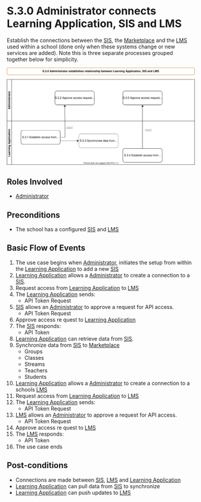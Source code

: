 # S.3.0 Administrator connects Learning Application, SIS and LMS

Establish the connections between the [SIS](../services/school-information-system.md), the [Marketplace](../services/marketplace.md) and the [LMS](../services/learning-management-system.md) used within a school (done only when these systems change or new services are added).  Note this is three separate processes grouped together below for simplicity.

![Process Diagram](../diagrams/process-diagrams-S.3.0.svg)

## Roles Involved

  - [Administrator](../roles/administrator.md) 
  
## Preconditions

  - The school has a configured [SIS](../services/school-information-system.md) and [LMS](../services/learning-management-system.md)

## Basic Flow of Events

1. The use case begins when [Administrator](../roles/administrator.md), initiates the setup from within the [Learning Application](../services/learning-application.md) to add a new [SIS](../services/school-information-system.md)
2. [Learning Application](../services/learning-application.md) allows a [Administrator](../roles/administrator.md) to create a connection to a [SIS](../services/school-information-system.md).
3. Request access from [Learning Application](../services/learning-application.md)  to [LMS](../services/learning-management-system.md)
4. The [Learning Application](../services/learning-application.md) sends:
   - API Token Request
5. [SIS](../services/school-information-system.md) allows an [Administrator](../roles/administrator.md) to approve a request for API access.
   - API Token Request
6. Approve access re	quest to [Learning Application](../services/learning-application.md)
7. The [SIS](../services/school-information-system.md) responds:
   - API Token
8. [Learning Application](../services/learning-application.md) can retrieve data from [SIS](../services/school-information-system.md).
9. Synchronize data from [SIS](../services/school-information-system.md) to [Marketplace](../services/marketplace.md)
   - Groups
   - Classes
   - Streams
   - Teachers
   - Students
10. [Learning Application](../services/learning-application.md) allows a [Administrator](../roles/administrator.md) to create a connection to a schools [LMS](../services/learning-management-system.md)
11. Request access from [Learning Application](../services/learning-application.md) to [LMS](../services/learning-management-system.md)
12. The [Learning Application](../services/learning-application.md) sends:
    - API Token Request
13. [LMS](../services/learning-management-system.md) allows an [Administrator](../roles/administrator.md) to approve a request for API access.
    - API Token Request
14. Approve access re	quest to [LMS](../services/learning-management-system.md)
15. The [LMS](../services/learning-management-system.md) responds:
    - API Token
16. The use case ends

## Post-conditions

  - Connections are made between [SIS](../services/school-information-system.md), [LMS](../services/learning-management-system.md) and [Learning Application](../services/learning-application.md)
  - [Learning Application](../services/learning-application.md) can pull data from [SIS](../services/school-information-system.md) to synchronize
  - [Learning Application](../services/learning-application.md) can push updates to [LMS](../services/learning-management-system.md)
